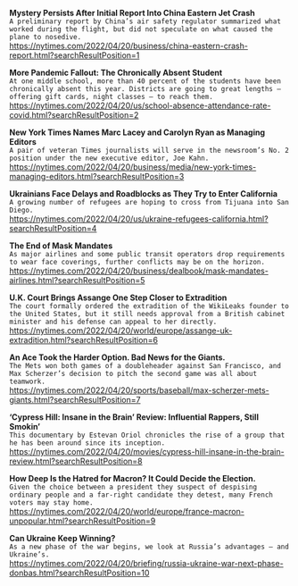 **Mystery Persists After Initial Report Into China Eastern Jet Crash**\
`A preliminary report by China’s air safety regulator summarized what worked during the flight, but did not speculate on what caused the plane to nosedive.`\
https://nytimes.com/2022/04/20/business/china-eastern-crash-report.html?searchResultPosition=1

**More Pandemic Fallout: The Chronically Absent Student**\
`At one middle school, more than 40 percent of the students have been chronically absent this year. Districts are going to great lengths — offering gift cards, night classes — to reach them.`\
https://nytimes.com/2022/04/20/us/school-absence-attendance-rate-covid.html?searchResultPosition=2

**New York Times Names Marc Lacey and Carolyn Ryan as Managing Editors**\
`A pair of veteran Times journalists will serve in the newsroom’s No. 2 position under the new executive editor, Joe Kahn.`\
https://nytimes.com/2022/04/20/business/media/new-york-times-managing-editors.html?searchResultPosition=3

**Ukrainians Face Delays and Roadblocks as They Try to Enter California**\
`A growing number of refugees are hoping to cross from Tijuana into San Diego.`\
https://nytimes.com/2022/04/20/us/ukraine-refugees-california.html?searchResultPosition=4

**The End of Mask Mandates**\
`As major airlines and some public transit operators drop requirements to wear face coverings, further conflicts may be on the horizon.`\
https://nytimes.com/2022/04/20/business/dealbook/mask-mandates-airlines.html?searchResultPosition=5

**U.K. Court Brings Assange One Step Closer to Extradition**\
`The court formally ordered the extradition of the WikiLeaks founder to the United States, but it still needs approval from a British cabinet minister and his defense can appeal to her directly.`\
https://nytimes.com/2022/04/20/world/europe/assange-uk-extradition.html?searchResultPosition=6

**An Ace Took the Harder Option. Bad News for the Giants.**\
`The Mets won both games of a doubleheader against San Francisco, and Max Scherzer’s decision to pitch the second game was all about teamwork.`\
https://nytimes.com/2022/04/20/sports/baseball/max-scherzer-mets-giants.html?searchResultPosition=7

**‘Cypress Hill: Insane in the Brain’ Review: Influential Rappers, Still Smokin’**\
`This documentary by Estevan Oriol chronicles the rise of a group that he has been around since its inception.`\
https://nytimes.com/2022/04/20/movies/cypress-hill-insane-in-the-brain-review.html?searchResultPosition=8

**How Deep Is the Hatred for Macron? It Could Decide the Election.**\
`Given the choice between a president they suspect of despising ordinary people and a far-right candidate they detest, many French voters may stay home.`\
https://nytimes.com/2022/04/20/world/europe/france-macron-unpopular.html?searchResultPosition=9

**Can Ukraine Keep Winning?**\
`As a new phase of the war begins, we look at Russia’s advantages — and Ukraine’s.`\
https://nytimes.com/2022/04/20/briefing/russia-ukraine-war-next-phase-donbas.html?searchResultPosition=10


